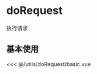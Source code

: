# doRequest

执行请求

## 基本使用

<basic></basic>

<<< @/utils/doRequest/basic.vue

<script setup>
import basic from 'docs/utils/doRequest/basic.vue'
</script>

